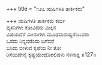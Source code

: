 +++
title = "೧೨೭ ಋಷಿಗಳತಿ ತಾರ್ಕಿಕರು"

+++
ಋಷಿಗಳತಿ ತಾರ್ಕಿಕರು ಕರ್ಮ  
ವ್ಯಸನಿಗಳು ಕೋವಿದರು ಮಿಕ್ಕಿನ  
ವಿಷಯದೆರೆ ಮೀನುಗಳು ಮೂಢಮನುಷ್ಯರೆಂಬವರು  
ಒಸೆದು ನಿನ್ನವರೆಂದು ಬಗೆವರೆ   
ಬಸಿದು ಬೀಳುವ ಕೃಪೆಯ ನೀ ತೋ  
ರಿಸೆಯಿದೇನೈ ಕೃಷ್ಣಯೆಂದೊರಲಿದಳು ನಳಿನಾಕ್ಷಿ    ॥127॥